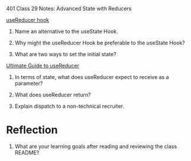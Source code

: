 401 Class 29 Notes: Advanced State with Reducers

[useReducer hook](https://reactjs.org/docs/hooks-reference.html#usereducer)

1. Name an alternative to the useState Hook.


2. Why might the useReducer Hook be preferable to the useState Hook?


3. What are two ways to set the initial state?


[Ultimate Guide to useReducer](https://blog.logrocket.com/guide-to-react-usereducer-hook/)

1. In terms of state, what does useReducer expect to receive as a parameter?


2. What does useReducer return?


3. Explain dispatch to a non-technical recruiter.


# Reflection
1. What are your learning goals after reading and reviewing the class README?
